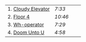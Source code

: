 |      |      |      |      |
| :--- | :--- | :--- | :--- |
| 1. [Cloudy Elevator](cloudy-elevator.mp3) | *7:33* |
| 2. [Floor 4](floor-4.mp3) | *10:46*  |
| 3. [Wh-operator](wh-operator.mp3) | *7:29* |
| 4. [Doom Unto U](doom-unto-u.mp3) | *4:58* |